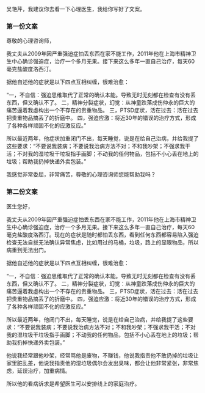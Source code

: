 ﻿---
layout: test
category: intermediate
tags: [我想让吴艳芹去看心理医生,看医生]
---
吴艳芹，我建议你去看一下心理医生，我给你写好了文案。
### 第一份文案
尊敬的心理咨询师，

我丈夫从2009年因严重强迫症怕丢东西在家不能工作，2011年他在上海市精神卫生中心确诊强迫症，治疗一个多月无果。接下来这么多年一直自己治疗，每天60毫克盐酸度洛西汀。

据他自述他的症状是以下四点互相纠缠，很难治愈：

“一，不自信：强迫思维取代了正常的确认本能。导致无时无刻都在检查有没有丢东西，但又确认不了。
二，精神分裂症状，幻觉：从神童跌落成伤仲永的巨大的痛苦逼着我虚构出一个不存在的贵重物品。
三，PTSD症状，活在过去：活在过去把贵重物品搞丢了的折磨中。
四，强迫应激：将近30年的错误的治疗方式，形成了各种各样顽固不化的应激反应。”

所以最近两年，他症状加重闭门不出，每天睡觉，说是在给自己治病，并给我提了这些要求：“不要说我装病；不要说我治病方法不对；不和我吵架；不强求我干活；不对我的湿垃圾干垃圾指手画脚；不动我的任何物品，包括不小心丢在地上的垃圾；帮助我扔掉快递外卖包装。”

我感觉非常委屈，非常痛苦，尊敬的心理咨询师您能帮助我吗？

### 第二份文案

医生您好，

我丈夫从2009年因严重强迫症怕丢东西在家不能工作，2011年他在上海市精神卫生中心确诊强迫症，治疗一个多月无果。接下来这么多年一直自己治疗，每天60毫克盐酸度洛西汀。现在的症状是随时都怕丢东西，看到任何东西都容易陷入强迫检查无法自拔无法确认异常焦虑，比如用过的马桶，垃圾，路上的显眼物品，所以病重到无法出门。

据他自述他的症状是以下四点互相纠缠，很难治愈：

“一，不自信：强迫思维取代了正常的确认本能。导致无时无刻都在检查有没有丢东西，但又确认不了。
二，精神分裂症状，幻觉：从神童跌落成伤仲永的巨大的痛苦逼着我虚构出一个不存在的贵重物品。
三，PTSD症状，活在过去：活在过去把贵重物品搞丢了的折磨中。
四，强迫应激：将近30年的错误的治疗方式，形成了各种各样顽固不化的应激反应。”

所以最近两年，他闭门不出，每天睡觉，说是在给自己治病，并给我提了这些要求：“不要说我装病；不要说我治病方法不对；不和我吵架；不强求我干活；不对我的湿垃圾干垃圾指手画脚；不动我的任何物品，包括不小心丢在地上的垃圾；帮助我扔掉快递外卖包装。”

他说我经常跟他吵架，经常骂他是废物，不赚钱，他说我指责他不敢扔掉的垃圾让家里脏乱差，他说我指责他的湿垃圾偶尔会发出臭味，都会让他非常紧张，非常焦虑，延误治疗，加重病情。

所以他的看病诉求是希望医生可以安排线上的家庭治疗。

